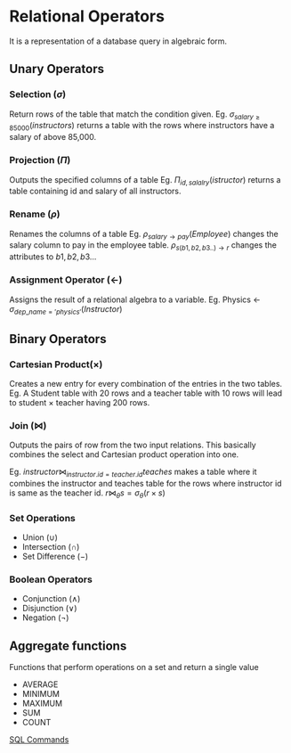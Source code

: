 # Relational Operators
It is a representation of a database query in algebraic form.

## **Unary Operators**
### Selection ($\sigma$)
Return rows of the table that match the condition given.
Eg. $\sigma_{salary\geq 85000}(instructors)$ returns a table with the rows where instructors have a salary of above 85,000.

### Projection ($\Pi$)
Outputs the specified columns of a table
Eg. $\Pi_{id,salalry}(istructor)$ returns a table containing id and salary of all instructors.

### Rename ($\rho$)
Renames the columns of a table
Eg. $\rho_{salary\rightarrow pay}(Employee)$ changes the salary column to pay in the employee table.
$\rho_{s(b1,b2,b3..) \rightarrow r}$ changes the attributes to $b1,b2,b3 ...$
### Assignment Operator ($\leftarrow$)
Assigns the result of a relational algebra to a variable.
Eg. Physics $\leftarrow$ $\sigma_{dep\_name='physics'}(Instructor)$


## **Binary Operators**

### Cartesian Product($\times$)
Creates a new entry for every combination of the entries in the two tables.
Eg. A Student table with 20 rows and a teacher table with 10 rows will lead to student $\times$ teacher having 200 rows.

### Join ($\Join$)
Outputs the pairs of row from the two input relations. This basically combines the select and Cartesian product operation into one.

Eg. $instructor \Join_{instructor.id=teacher.id} teaches$ makes a table where it combines the instructor and teaches table for the rows where instructor id is same as the teacher id.   $r \bowtie_{\theta}s = \sigma_{\theta}(r \times s)$

### **Set Operations** 
- Union ($\cup$)
- Intersection ($\cap$)
- Set Difference ($-$)


### **Boolean Operators**
- Conjunction ($\wedge$)
- Disjunction ($\vee$)
- Negation ($\neg$)

## Aggregate functions
Functions that perform operations on a set and return a single value
- AVERAGE 
- MINIMUM
- MAXIMUM
- SUM 
- COUNT 

[SQL Commands](sql-commands.md)